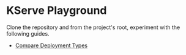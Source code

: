 # KServe Playground

Clone the repository and from the project's root, experiment with the following guides.

- [Compare Deployment Types](deployment-types/README.md)